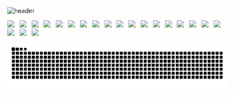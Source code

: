 ![header](https://capsule-render.vercel.app/api?type=waving&color=0:87CEEB,100:00BFFF&animation=fadeIn&height=200&section=header&text=Experience%20is%20not%20what%20happens%20to%20a%20man,&fontAlignY=26&fontSize=20&fontColor=ffffff&desc=It%20is%20what%20a%20man%20does%20with%20what%20happends%20to%20him&descAlignY=45)
 
<div align="center" style="display:inline">
  <img src="https://img.shields.io/badge/C-A8B9CC?style=flat-square&logo=C&logoColor=white"/> &nbsp;
  <img src="https://img.shields.io/badge/c++-00599C?style=flat-square&logo=c%2B%2B&logoColor=white"/> &nbsp;
  <img src="https://img.shields.io/badge/Java-007396?style=flat-square&logo=OpenJDK&logoColor=white"> &nbsp;
  <img src="https://img.shields.io/badge/Python-3776AB?style=flat-square&logo=Python&logoColor=white"/> &nbsp;
  <img src="https://img.shields.io/badge/JavaScript-F7DF1E?style=flat-square&logo=JavaScript&logoColor=white"/> &nbsp;
  <img src="https://img.shields.io/badge/Node.js-339933?style=flat-square&logo=Node.js&logoColor=black"/> &nbsp;
  <img src="https://img.shields.io/badge/Express-000000?style=flat-square&logo=Express&logoColor=white"/> &nbsp;
  <img src="https://img.shields.io/badge/Flask-000000?style=flat-square&logo=Flask&logoColor=white"/> &nbsp;
  <img src="https://img.shields.io/badge/Flutter-02569B?style=flat-square&logo=Flutter&logoColor=white"/> &nbsp;
  <img src="https://img.shields.io/badge/Spring-6DB33F?style=flat-square&logo=Spring&logoColor=white"/></a> &nbsp;
  <img src="https://img.shields.io/badge/MySQL-4479A1?style=flat-square&logo=MySQL&logoColor=white"/></a> &nbsp;
  <img src="https://img.shields.io/badge/MariaDB-003545?style=flat-square&logo=MariaDB&logoColor=white"/></a> &nbsp;
  <img src="https://img.shields.io/badge/Apache-D22128?style=flat-square&logo=Apache&logoColor=white"/></a> &nbsp;
  <img src="https://img.shields.io/badge/Apache Tomcat-F8DC75?style=flat-square&logo=Apache Tomcat&logoColor=white"/></a> &nbsp;
  <img src="https://img.shields.io/badge/NGINX-009639?style=flat-square&logo=NGINX&logoColor=white"/></a> &nbsp;
  <img src="https://img.shields.io/badge/Android Studio-3DDC84?style=flat-square&logo=Android Studio&logoColor=white"/> &nbsp;
  <img src="https://img.shields.io/badge/IntelliJ IDEA-000000?style=flat-square&logo=IntelliJ IDEA&logoColor=white"/> &nbsp;
  <img src="https://img.shields.io/badge/Visual Studio Code-007ACC?style=flat-square&logo=Visual Studio Code&logoColor=white"/> &nbsp;
  <img src="https://img.shields.io/badge/Linux-FCC624?style=flat-square&logo=Linux&logoColor=white"/> &nbsp;
  <img src="https://img.shields.io/badge/Ubuntu-E95420?style=flat-square&logo=Ubuntu&logoColor=white"/> &nbsp;
  <img src="https://img.shields.io/badge/MacOS-000000?style=flat-square&logo=Apple&logoColor=white"/> &nbsp;
</div>

![snake gif](https://github.com/jhw0900/jhw0900/blob/output/github-contribution-grid-snake.svg)
